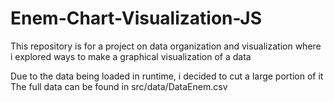 # Enem-Chart-Visualization-JS

This repository is for a project on data organization and visualization where i explored ways to make a graphical visualization of a data

Due to the data being loaded in runtime, i decided to cut a large portion of it  
  The full data can be found in src/data/DataEnem.csv
